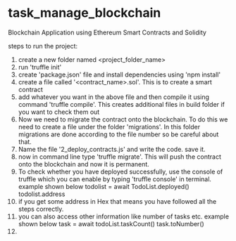 ﻿# task_manage_blockchain
Blockchain Application using Ethereum Smart Contracts and Solidity

steps to run the project:
1) create a new folder named <project_folder_name>
2) run 'truffle init'
3) create 'package.json' file and install dependencies using 'npm install'
4) create a file called '<contract_name>.sol'. This is to create a smart contract
5) add whatever you want in the above file and then compile it using command 'truffle compile'. This creates additional files in build folder if you want to check them out
6) Now we need to migrate the contract onto the blockchain. To do this we need to create a file under the folder 'migrations'. In this folder migrations are done according to the file number so be careful about that.
7) Name the file '2_deploy_contracts.js' and write the code. save it.
8) now in command line type 'truffle migrate'. This will push the contract onto the blockchain and now it is permanent.
9) To check whether you have deployed successfully, use the console of truffle which you can enable by typing 'truffle console' in terminal. example shown below <break>
    todolist = await TodoList.deployed()
    todolist.address
10) if you get some address in Hex that means you have followed all the steps correctly.
11) you can also access other information like number of tasks etc. example shown below<break>
    task = await todoList.taskCount()
    task.toNumber()
12) 